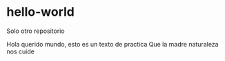# hello-world
Solo otro repositorio

Hola querido mundo, esto es un texto de practica
Que la madre naturaleza nos cuide
